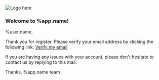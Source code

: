 ![Logo here](https://raw.githubusercontent.com/konforti/people/master/public/media/logo-symbol-64x64.png)

### Welcome to %app.name!

%user.name,

Thank you for register.
Please verify your email address by clicking the following link:
[Verify my email](http://localhost:3000/remote/verify/VeRYL0nGt0kEN)

If you are having any issues with your account,
please don't hesitate to contact us by replying to this mail.

Thanks,
%app.name team